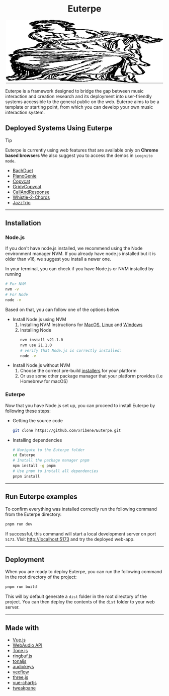 <div align="center">
    <h1>Euterpe</h1>
    <img src="public/img/heroImage.svg" style="filter: drop-shadow(0px 1px 0px Grey);" alt="Hero Image" width="500" height="200">
</div>

Euterpe is a framework designed to bridge the gap between music interaction and creation research and its deployment into user-friendly systems accessible to the general public on the web. Euterpe aims to be a template or starting point, from which you can develop your own music interaction system.

## Deployed Systems Using Euterpe
> [!TIP]
> Euterpe is currently using web features that are available only on **Chrome based browsers**
> We also suggest you to access the demos in `icognito mode`.

- [BachDuet](https://bachduet-euterpe.netlify.app/)
- [PianoGenie](https://piano-genie-euterpe.netlify.app/)
- [Copycat](https://copycat-euterpe.netlify.app/)
- [GridyCopycat](https://gridy-copycat-euterpe.netlify.app/)
- [CallAndResponse](https://call-response-euterpe.netlify.app/)
- [Whistle-2-Chords](https://whistle2chords-euterpe.netlify.app/)
- [JazzTrio](https://jazz-improv-pilot.netlify.app/)


---
## Installation

### Node.js

If you don't have node.js installed, we recommend using the Node environment manager NVM. If you already have node.js installed but it is older than v16, we suggest you install a newer one.

In your terminal, you can check if you have Node.js or NVM installed by running

```bash
# For NVM
nvm -v
# For Node
node -v
```

Based on that, you can follow one of the options below

- Install Node.js using NVM
  1. Installing NVM
     Instructions for [MacOS](https://catalins.tech/node-version-manager-macos/), [Linux](https://github.com/nvm-sh/nvm#installing-and-updating) and [Windows](https://github.com/coreybutler/nvm-windows#installation--upgrades)
  2. Installing Node
     ```bash
     nvm install v21.1.0
     nvm use 21.1.0
     # verify that Node.js is correctly installed:
     node -v
     ```
- Install Node.js without NVM
  1. Choose the correct pre-build [installers](https://nodejs.org/en/download) for your platform
  2. Or use some other package manager that your platform provides (i.e Homebrew for macOS)

### Euterpe

Now that you have Node.js set up, you can proceed to install Euterpe by following these steps:

- Getting the source code

  ```bash
  git clone https://github.com/xribene/Euterpe.git
  ```

- Installing dependencies

    ```bash
    # Navigate to the Euterpe folder
    cd Euterpe
    # Install the package manager pnpm
    npm install -g pnpm
    # Use pnpm to install all dependencies
    pnpm install
    ```


---
## Run Euterpe examples

To confirm everything was installed correctly run the following command from the Euterpe directory:

```bash
pnpm run dev
```

If successful, this command will start a local development server on port `5173`.
Visit [http://localhost:5173](http://localhost:5173) and try the deployed web-app.

---
## Deployment

When you are ready to deploy Euterpe, you can run the following command in the root directory of the project:
```sh
pnpm run build
```

This will by default generate a `dist` folder in the root directory of the project. You can then deploy the contents of the `dist` folder to your web server.

---
## Made with 
- [Vue.js](https://vuejs.org/)
- [WebAudio API](https://developer.mozilla.org/en-US/docs/Web/API/Web_Audio_API)
- [Tone.js](https://tonejs.github.io/)
- [ringbuf.js](https://github.com/padenot/ringbuf.js/)
- [tonaljs](https://tonaljs.github.io/tonal/docs/)
- [audiokeys](https://github.com/kylestetz/AudioKeys)
- [vexflow](https://www.vexflow.com/)
- [three.js](https://threejs.org/)
- [vue-chartjs](https://vue-chartjs.org/)
- [tweakpane](https://tweakpane.github.io/docs/)



